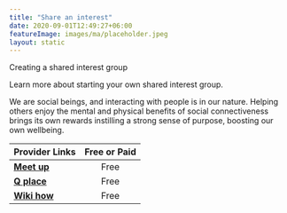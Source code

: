 ```yaml
---
title: "Share an interest"
date: 2020-09-01T12:49:27+06:00
featureImage: images/ma/placeholder.jpeg
layout: static
---
```


Creating a shared interest group

Learn more about starting your own shared interest group.

We are social beings, and interacting with people is in our nature. Helping others enjoy the mental and physical benefits of social connectiveness brings its own rewards instilling a strong sense of purpose, boosting our own wellbeing.

| Provider Links      | Free or Paid  |  
| :-----------          | :--------------:      |  
| [**Meet up**](https://www.meetup.com/blog/the-ultimate-guide-to-starting-a-group-on-meetup/) | Free | 
| [**Q place**](https://www.qplace.com/10-tips-for-starting-an-online-group/) | Free | 
| [**Wiki how**](https://www.wikihow.com/Start-an-Online-Discussion-Community) | Free | 
  

<br/><br/>






